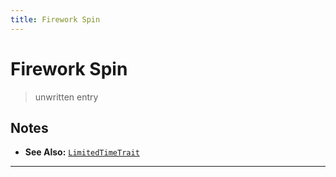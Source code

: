 ```yaml
---
title: Firework Spin
---
```

<!-- end front matter -->
# Firework Spin

> unwritten entry

## Notes
* **See Also:** [`LimitedTimeTrait`](LimitedTimeTrait.md)

---